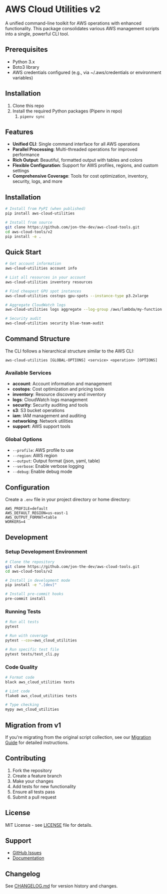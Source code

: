 # AWS Cloud Utilities v2

A unified command-line toolkit for AWS operations with enhanced functionality. This package consolidates various AWS management scripts into a single, powerful CLI tool.

## Prerequisites

- Python 3.x
- Boto3 library
- AWS credentials configured (e.g., via ~/.aws/credentials or environment variables)

## Installation

1. Clone this repo
2. Install the required Python packages (Pipenv in repo)
   1. `pipenv sync`

## Features

- **Unified CLI**: Single command interface for all AWS operations
- **Parallel Processing**: Multi-threaded operations for improved performance
- **Rich Output**: Beautiful, formatted output with tables and colors
- **Flexible Configuration**: Support for AWS profiles, regions, and custom settings
- **Comprehensive Coverage**: Tools for cost optimization, inventory, security, logs, and more

## Installation

```bash
# Install from PyPI (when published)
pip install aws-cloud-utilities

# Install from source
git clone https://github.com/jon-the-dev/aws-cloud-tools.git
cd aws-cloud-tools/v2
pip install -e .
```

## Quick Start

```bash
# Get account information
aws-cloud-utilities account info

# List all resources in your account
aws-cloud-utilities inventory resources

# Find cheapest GPU spot instances
aws-cloud-utilities costops gpu-spots --instance-type p3.2xlarge

# Aggregate CloudWatch logs
aws-cloud-utilities logs aggregate --log-group /aws/lambda/my-function

# Security audit
aws-cloud-utilities security blue-team-audit
```

## Command Structure

The CLI follows a hierarchical structure similar to the AWS CLI:

```
aws-cloud-utilities [GLOBAL-OPTIONS] <service> <operation> [OPTIONS]
```

### Available Services

- **account**: Account information and management
- **costops**: Cost optimization and pricing tools
- **inventory**: Resource discovery and inventory
- **logs**: CloudWatch logs management
- **security**: Security auditing and tools
- **s3**: S3 bucket operations
- **iam**: IAM management and auditing
- **networking**: Network utilities
- **support**: AWS support tools

### Global Options

- `--profile`: AWS profile to use
- `--region`: AWS region
- `--output`: Output format (json, yaml, table)
- `--verbose`: Enable verbose logging
- `--debug`: Enable debug mode

## Configuration

Create a `.env` file in your project directory or home directory:

```env
AWS_PROFILE=default
AWS_DEFAULT_REGION=us-east-1
AWS_OUTPUT_FORMAT=table
WORKERS=4
```

## Development

### Setup Development Environment

```bash
# Clone the repository
git clone https://github.com/jon-the-dev/aws-cloud-tools.git
cd aws-cloud-tools/v2

# Install in development mode
pip install -e ".[dev]"

# Install pre-commit hooks
pre-commit install
```

### Running Tests

```bash
# Run all tests
pytest

# Run with coverage
pytest --cov=aws_cloud_utilities

# Run specific test file
pytest tests/test_cli.py
```

### Code Quality

```bash
# Format code
black aws_cloud_utilities tests

# Lint code
flake8 aws_cloud_utilities tests

# Type checking
mypy aws_cloud_utilities
```

## Migration from v1

If you're migrating from the original script collection, see our [Migration Guide](docs/migration.md) for detailed instructions.

## Contributing

1. Fork the repository
2. Create a feature branch
3. Make your changes
4. Add tests for new functionality
5. Ensure all tests pass
6. Submit a pull request

## License

MIT License - see [LICENSE](LICENSE) file for details.

## Support

- [GitHub Issues](https://github.com/jon-the-dev/aws-cloud-tools/issues)
- [Documentation](https://github.com/jon-the-dev/aws-cloud-tools/tree/main/docs)

## Changelog

See [CHANGELOG.md](CHANGELOG.md) for version history and changes.
